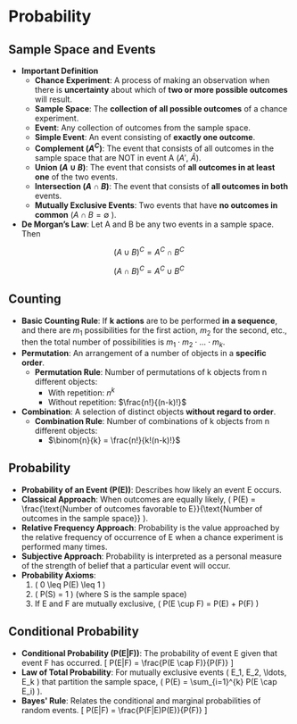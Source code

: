 # Probability

## Sample Space and Events
- **Important Definition**
  - **Chance Experiment**: A process of making an observation when there is **uncertainty** about which of **two or more possible outcomes** will result.
  - **Sample Space**: The **collection of all possible outcomes** of a chance experiment.
  - **Event**: Any collection of outcomes from the sample space.
  - **Simple Event**: An event consisting of **exactly one outcome**.
  - **Complement ($A^C$)**: The event that consists of all outcomes in the sample space that are NOT in event A ($A'$, $\hat{A}$).
  - **Union ($A \cup B$)**: The event that consists of **all outcomes in at least one** of the two events.
  - **Intersection ($A \cap B$)**: The event that consists of **all outcomes in both** events.
  - **Mutually Exclusive Events**: Two events that have **no outcomes in common** ($A \cap B = \emptyset$ ).
- **De Morgan’s Law**: Let A and B be any two events in a sample space. Then
<div align="center">
  
  $(A \cup B)^C = A^C \cap B^C$
  
  $(A \cap B)^C = A^C \cup B^C$
</div>

## Counting
- **Basic Counting Rule**: If **k actions** are to be performed **in a sequence**, and there are $m_{1}$ possibilities for the first action, $m_{2}$ for the second, etc., then the total number of possibilities is $m_{1} \cdot m_{2} \cdot ... \cdot m_{k}$.
- **Permutation**: An arrangement of a number of objects in a **specific order**.
  - **Permutation Rule**: Number of permutations of k objects from n different objects:
    - With repetition: $n^k$
    - Without repetition: $\frac{n!}{(n-k)!}$
- **Combination**: A selection of distinct objects **without regard to order**.
  - **Combination Rule**: Number of combinations of k objects from n different objects:
    - $\binom{n}{k} = \frac{n!}{k!(n-k)!}$

## Probability
- **Probability of an Event (P(E))**: Describes how likely an event E occurs.
- **Classical Approach**: When outcomes are equally likely, \( P(E) = \frac{\text{Number of outcomes favorable to E}}{\text{Number of outcomes in the sample space}} \).
- **Relative Frequency Approach**: Probability is the value approached by the relative frequency of occurrence of E when a chance experiment is performed many times.
- **Subjective Approach**: Probability is interpreted as a personal measure of the strength of belief that a particular event will occur.
- **Probability Axioms**:
  1. \( 0 \leq P(E) \leq 1 \)
  2. \( P(S) = 1 \) (where S is the sample space)
  3. If E and F are mutually exclusive, \( P(E \cup F) = P(E) + P(F) \)

## Conditional Probability
- **Conditional Probability (P(E|F))**: The probability of event E given that event F has occurred.
  \[
  P(E|F) = \frac{P(E \cap F)}{P(F)}
  \]
- **Law of Total Probability**: For mutually exclusive events \( E_1, E_2, \ldots, E_k \) that partition the sample space, \( P(E) = \sum_{i=1}^{k} P(E \cap E_i) \).
- **Bayes' Rule**: Relates the conditional and marginal probabilities of random events.
  \[
  P(E|F) = \frac{P(F|E)P(E)}{P(F)}
  \]

